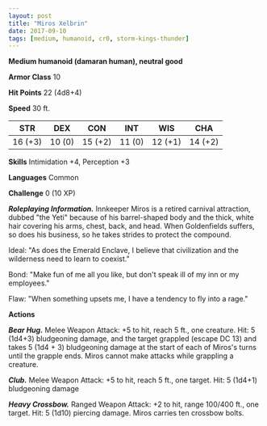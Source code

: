 ```yaml
---
layout: post
title: "Miros Xelbrin"
date: 2017-09-10
tags: [medium, humanoid, cr0, storm-kings-thunder]
---
```


**Medium humanoid (damaran human), neutral good**

**Armor Class** 10

**Hit Points** 22 (4d8+4)

**Speed** 30 ft.

|   STR   |   DEX   |   CON   |   INT   |   WIS   |   CHA   |
|:-----:|:-----:|:-----:|:-----:|:-----:|:-----:|
| 16 (+3) | 10 (0) | 15 (+2) | 11 (0) | 12 (+1) | 14 (+2) |

**Skills** Intimidation +4, Perception +3

**Languages** Common

**Challenge** 0 (10 XP)

***Roleplaying Information.*** Innkeeper Miros is a retired carnival attraction, dubbed "the Yeti" because of his barrel-shaped body and the thick, white hair covering his arms, chest, back, and head. When Goldenfields suffers, so does his business, so he takes strides to protect the compound.

Ideal: "As does the Emerald Enclave, I believe that civilization and the wilderness need to learn to coexist."

Bond: "Make fun of me all you like, but don't speak ill of my inn or my employees."

Flaw: "When something upsets me, I have a tendency to fly into a rage."

**Actions**

***Bear Hug.*** Melee Weapon Attack: +5 to hit, reach 5 ft., one creature. Hit: 5 (1d4+3) bludgeoning damage, and the target grappled (escape DC 13) and takes 5 (1d4 + 3) bludgeoning damage at the start of each of Miros's turns until the grapple ends. Miros cannot make attacks while grappling a creature.

***Club.*** Melee Weapon Attack: +5 to hit, reach 5 ft., one target. Hit: 5 (1d4+1) bludgeoning damage

***Heavy Crossbow.*** Ranged Weapon Attack: +2 to hit, range 100/400 ft., one target. Hit: 5 (1d10) piercing damage. Miros carries ten crossbow bolts.

